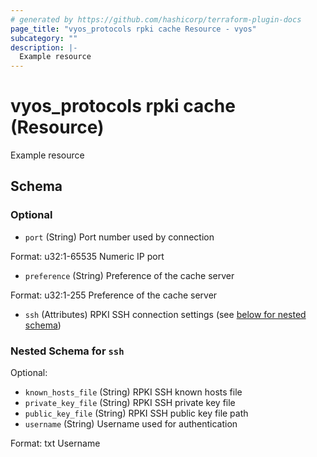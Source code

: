 ```yaml
---
# generated by https://github.com/hashicorp/terraform-plugin-docs
page_title: "vyos_protocols rpki cache Resource - vyos"
subcategory: ""
description: |-
  Example resource
---
```


# vyos_protocols rpki cache (Resource)

Example resource



<!-- schema generated by tfplugindocs -->
## Schema

### Optional

- `port` (String) Port number used by connection

Format: u32:1-65535
Numeric IP port
- `preference` (String) Preference of the cache server

Format: u32:1-255
Preference of the cache server
- `ssh` (Attributes) RPKI SSH connection settings (see [below for nested schema](#nestedatt--ssh))

<a id="nestedatt--ssh"></a>
### Nested Schema for `ssh`

Optional:

- `known_hosts_file` (String) RPKI SSH known hosts file
- `private_key_file` (String) RPKI SSH private key file
- `public_key_file` (String) RPKI SSH public key file path
- `username` (String) Username used for authentication

Format: txt
Username
